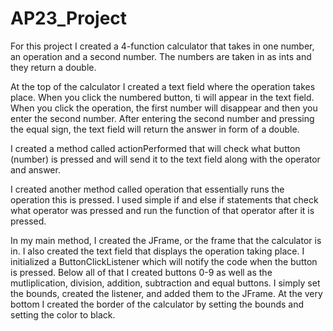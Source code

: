 # AP23_Project

For this project I created a 4-function calculator that takes in one number, an operation and a second number. The numbers are taken in as ints and they return a double.

At the top of the calculator I created a text field where the operation takes place. When you click the numbered button, ti will appear in the text field. When you click the operation, the first number will disappear and then you enter the second number. After entering the second number and pressing the equal sign, the text field will return the answer in form of a double.

I created a method called actionPerformed that will check what button (number) is pressed and will send it to the text field along with the operator and answer.

I created another method called operation that essentially runs the operation this is pressed. I used simple if and else if statements that check what operator was pressed and run the function of that operator after it is pressed. 

In my main method, I created the JFrame, or the frame that the calculator is in. I also created the text field that displays the operation taking place. I initialized a ButtonClickListener which will notify the code when the button is pressed. Below all of that I created buttons 0-9 as well as the mutliplication, division, addition, subtraction and equal buttons. I simply set the bounds, created the listener, and added them to the JFrame. At the very bottom I created the border of the calculator by setting the bounds and setting the color to black.

